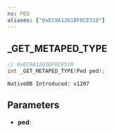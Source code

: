 ```yaml
---
ns: PED
aliases: ["0xEC9A1261BF0CE510"]
---
```

## _GET_METAPED_TYPE

```c
// 0xEC9A1261BF0CE510
int _GET_METAPED_TYPE(Ped ped);
```

```
NativeDB Introduced: v1207
```

## Parameters
* **ped**:
